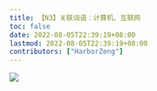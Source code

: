 ```yaml
---
title: 【N3】关联词语：计算机、互联网
toc: false
date: 2022-08-05T22:39:19+08:00
lastmod: 2022-08-05T22:39:19+08:00
contributors: ["HarborZeng"]
---
```


![](https://tellyouwhat-static-1251995834.cos.ap-chongqing.myqcloud.com/images/image-20220626133512069.png)

